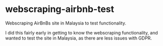 # webscraping-airbnb-test
 Webscraping AirBnBs site in Malaysia to test functionality.
 
 I did this fairly early in getting to know the webscraping functionality, and wanted to test the site in Malaysia, as there are less issues with GDPR.

